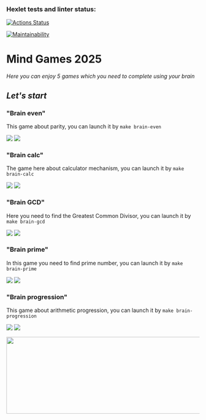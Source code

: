 ### Hexlet tests and linter status:
[![Actions Status](https://github.com/yeat2007/frontend-project-44/actions/workflows/hexlet-check.yml/badge.svg)](https://github.com/yeat2007/frontend-project-44/actions)

[![Maintainability](https://api.codeclimate.com/v1/badges/ecd27fab3a02e57a369b/maintainability)](https://codeclimate.com/github/yeat2007/frontend-project-44/maintainability)

# Mind Games 2025

*Here you can enjoy 5 games which you need to complete using your brain*


## ***Let's start***

### "Brain even" 
This game about parity, you can launch it by `make brain-even`

![](https://github.com/user-attachments/assets/94fc8d66-c06a-48eb-9bc0-58c7a3dd9c0d)
![](https://github.com/user-attachments/assets/ac96c945-de69-404c-910c-b1aedfc68ee0)


### "Brain calc"
The game here about calculator mechanism, you can launch it by `make brain-calc`

![](https://github.com/user-attachments/assets/8c464b65-47f4-46a0-b1ef-5a92c90da526)
![](https://github.com/user-attachments/assets/16d8e14b-c0a4-43a1-a203-ed6fe1df37d0)


### "Brain GCD"
Here you need to find the Greatest Common Divisor, you can launch it by `make brain-gcd`

![](https://github.com/user-attachments/assets/b8b06320-3dcf-4355-95b3-8a5ea98c00da)
![](https://github.com/user-attachments/assets/6ecd33f1-db60-422e-86c4-521a4cd0b270)


### "Brain prime"
In this game you need to find prime number, you can launch it by `make brain-prime`


![](https://github.com/user-attachments/assets/575bea3a-edfa-4bf2-8b0d-e4060a3f2279)
![](https://github.com/user-attachments/assets/5e63ea23-2822-400a-9992-c57df7ab8413)




### "Brain progression"
This game about arithmetic progression, you can launch it by `make brain-progression`

![](https://github.com/user-attachments/assets/cb61c700-0311-443c-835e-f8ad5b7ef8ee)
![](https://github.com/user-attachments/assets/f7420a45-8637-4c73-b7ba-fe3f64d0ef92)




<img src ="https://png.pngtree.com/background/20230611/original/pngtree-picture-of-a-blue-bird-on-a-black-background-picture-image_3124189.jpg" width="600" height="200" />